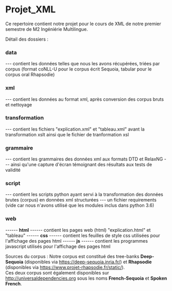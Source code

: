 # Projet_XML
  
  
  Ce repertoire contient notre projet pour le cours de XML de notre premier semestre de M2 Ingéniérie Multilingue.
  
  Détail des dossiers :
  
 ### data
 --- contient les données telles que nous les avons récupérées, triées par corpus (format coNLL-U pour le corpus écrit Sequoia, tabular pour le corpus oral Rhapsodie)
 
 ### xml
 --- contient les données au format xml, après conversion des corpus bruts et nettoyage
 
 ### transformation
 --- contient les fichiers "explication.xml" et "tableau.xml" avant la transformation xslt ainsi que le fichier de tranformation xsl
 
 ### grammaire
 --- contient les grammaires des données xml aux formats DTD et RelaxNG
 --- ainsi qu'une capture d'écran témoignant des résultats aux tests de validité
 
 ### script
 --- contient les scripts python ayant servi à la transformation des données brutes (corpus) en données xml structurées
 --- un fichier requirements (vide car nous n'avons utilisé que les modules inclus dans python 3.6)
 
 ### web
 ------ **html**
 ------ contient les pages web (html) "explication.html" et "tableau"
 ------ **css**
 ------ contient les feuilles de style css utilisées pour l'affichage des pages html
 ------ **js**
 ------ contient les programmes javascript utilisés pour l'affichage des pages html
  
  
Sources du corpus :
Notre corpus est constitué des tree-banks **Deep-Sequoia** (disponibles via https://deep-sequoia.inria.fr/)
et **Rhapsodie** (disponibles via https://www.projet-rhapsodie.fr/static/).  
Ces deux corpus sont également disponibles sur http://universaldependencies.org sous les noms **French-Sequoia** et **Spoken French**.
